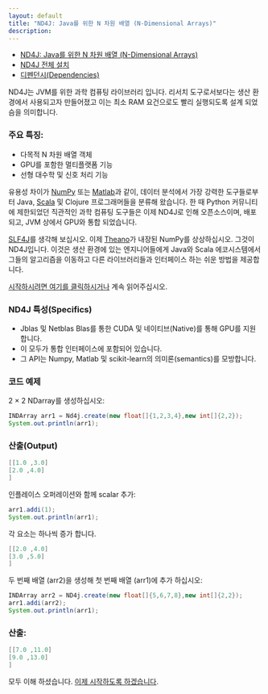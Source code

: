 ```yaml
---
layout: default
title: "ND4J: Java를 위한 N 차원 배열 (N-Dimensional Arrays)"
description:
---
```

* <a href="index">ND4J: Java를 위한 N 차원 배열 (N-Dimensional Arrays)</a>
* <a href="getstarted">ND4J 전체 설치</a>
* <a href="dependencies">디펜던시(Dependencies)</a>

ND4J는 JVM를 위한 과학 컴퓨팅 라이브러리 입니다. 리서치 도구로서보다는 생산 환경에서 사용되고자 만들어졌고 이는 최소 RAM 요건으로도 빨리 실행되도록 설계 되었슴을 의미합니다.

### 주요 특징:

* 다목적 N 차원 배열 객체
* GPU를 포함한 멀티플랫폼 기능
* 선형 대수학 및 신호 처리 기능

유용성 차이가 [NumPy](http://www.numpy.org) 또는 [Matlab](http://www.mathworks.com)과 같이, 데이터 분석에서 가장 강력한 도구들로부터 Java, [Scala](http://nd4j.org/scala.html) 및 Clojure 프로그래머들을 분류해 왔습니다. 한 때 Python 커뮤니티에 제한되었던 직관적인 과학 컴퓨팅 도구들은  이제 ND4J로 인해 오픈소스이며, 배포되고, JVM 상에서 GPU와 통합 되었습니다.

[SLF4J](http://www.slf4j.org)를 생각해 보십시오. 이제 [Theano](http://deeplearning.net/software/theano/)가 내장된 NumPy를 상상하십시오. 그것이 ND4J입니다. 이것은 생산 환경에 있는 엔지니어들에게 Java와 Scala 에코시스템에서 그들의 알고리즘을 이동하고 다른 라이브러리들과 인터페이스 하는 쉬운 방법을 제공합니다.

[시작하시려면 여기를 클릭하시거나](http://nd4j.org/kr-getstarted.html) 계속 읽어주십시오.

### ND4J 특성(Specifics)

* Jblas 및 Netblas Blas를 통한 CUDA 및 네이티브(Native)를 통해 GPU를 지원합니다.
* 이 모두가 통합 인터페이스에 포함되어 있습니다.
* 그 API는 Numpy, Matlab 및 scikit-learn의 의미론(semantics)를 모방합니다.

### 코드 예제

2 × 2 NDarray를 생성하십시오:
```java
INDArray arr1 = Nd4j.create(new float[]{1,2,3,4},new int[]{2,2});
System.out.println(arr1);
```
### 산출(Output)
```java
[[1.0 ,3.0]
[2.0 ,4.0]
]
```
인플레이스 오퍼레이션와 함께 scalar 추가:
```java
arr1.addi(1);
System.out.println(arr1);
```
각 요소는 하나씩 증가 합니다.
```java
[[2.0 ,4.0]
[3.0 ,5.0]
]
```
두 번째 배열 (arr2)을 생성해 첫 번째 배열 (arr1)에 추가 하십시오:
```java
INDArray arr2 = ND4j.create(new float[]{5,6,7,8},new int[]{2,2});
arr1.addi(arr2);
System.out.println(arr1);
```
### 산출:
```java
[[7.0 ,11.0]
[9.0 ,13.0]
]
```
모두 이해 하셨습니다. [이제 시작하도록 하겠습니다](http://nd4j.org/kr-getstarted.html).
